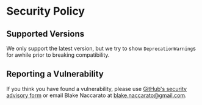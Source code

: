 # Security Policy

## Supported Versions

We only support the latest version, but we try to show `DeprecationWarning`s for awhile prior to breaking compatibility.

## Reporting a Vulnerability

If you think you have found a vulnerability, please use [GitHub's security advisory form](<https://github.com/blakeNaccarato/amsl-labjack/security/advisories/new>) or email Blake Naccarato at <blake.naccarato@gmail.com>.
